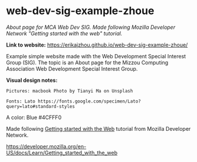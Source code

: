 # web-dev-sig-example-zhoue
*About page for MCA Web Dev SIG. Made following Mozilla Developer Network "Getting started with the web" tutorial.*

**Link to website:** https://erikajzhou.github.io/web-dev-sig-example-zhoue/

Example simple website made with the Web Development Special Interest Group (SIG). 
The topic is an About page for the Mizzou Computing Association Web Development Special Interest Group.


**Visual design notes:**

	Pictures: macbook Photo by Tianyi Ma on Unsplash
  
	Fonts: Lato https://fonts.google.com/specimen/Lato?query=lato#standard-styles 
  
  A color: Blue #4CFFF0
  

Made following [Getting started with the Web](https://developer.mozilla.org/en-US/docs/Learn/Getting_started_with_the_web) tutorial from Mozilla Developer Network.

https://developer.mozilla.org/en-US/docs/Learn/Getting_started_with_the_web
